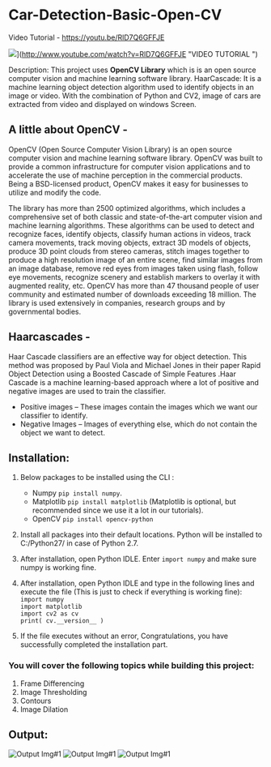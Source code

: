 # Car-Detection-Basic-Open-CV

Video Tutorial - https://youtu.be/RlD7Q6GFFJE

![](http://img.youtube.com/vi/RlD7Q6GFFJE/0.jpg)](http://www.youtube.com/watch?v=RlD7Q6GFFJE "VIDEO TUTORIAL ")

Description: This project uses __OpenCV Library__ which is is an open source computer vision and machine learning software library.
HaarCascade: It is a machine learning object detection algorithm used to identify objects in an image or video.
With the combination of Python and CV2, image of cars are extracted from video and displayed on windows Screen.

## A little about OpenCV -

OpenCV (Open Source Computer Vision Library) is an open source computer vision and machine learning software library. OpenCV was built to provide a common infrastructure for computer vision applications and to accelerate the use of machine perception in the commercial products. Being a BSD-licensed product, OpenCV makes it easy for businesses to utilize and modify the code.

The library has more than 2500 optimized algorithms, which includes a comprehensive set of both classic and state-of-the-art computer vision and machine learning algorithms. These algorithms can be used to detect and recognize faces, identify objects, classify human actions in videos, track camera movements, track moving objects, extract 3D models of objects, produce 3D point clouds from stereo cameras, stitch images together to produce a high resolution image of an entire scene, find similar images from an image database, remove red eyes from images taken using flash, follow eye movements, recognize scenery and establish markers to overlay it with augmented reality, etc. OpenCV has more than 47 thousand people of user community and estimated number of downloads exceeding 18 million. The library is used extensively in companies, research groups and by governmental bodies.

## Haarcascades -

Haar Cascade classifiers are an effective way for object detection. This method was proposed by Paul Viola and Michael Jones in their paper Rapid Object Detection using a Boosted Cascade of Simple Features .Haar Cascade is a machine learning-based approach where a lot of positive and negative images are used to train the classifier.

* Positive images – These images contain the images which we want our classifier to identify.
* Negative Images – Images of everything else, which do not contain the object we want to detect.

## Installation:
1. Below packages to be installed using the CLI :

    - Numpy `pip install numpy`.
    - Matplotlib `pip install matplotlib` (Matplotlib is optional, but recommended since we use it a lot in our tutorials).
    - OpenCV `pip install opencv-python`
    
2. Install all packages into their default locations. Python will be installed to C:/Python27/ in case of Python 2.7.
3. After installation, open Python IDLE. Enter `import numpy` and make sure numpy is working fine.
4. After installation, open Python IDLE and type in the following lines and execute the file (This is just to check if everything is working fine):<br>
  `import numpy`<br>
  `import matplotlib`<br>
  `import cv2 as cv`<br>
  `print( cv.__version__ )`
5. If the file executes without an error, Congratulations, you have successfully completed the installation part.

### You will cover the following topics while building this project:
1) Frame Differencing
2) Image Thresholding
3) Contours
4) Image Dilation

## Output:

![Output Img#1](https://github.com/SarthakRana/Car-Detection-Basic-Open-CV/blob/master/output1.png?raw=true)
![Output Img#1](https://github.com/SarthakRana/Car-Detection-Basic-Open-CV/blob/master/output2.png?raw=true)
![Output Img#1](https://github.com/SarthakRana/Car-Detection-Basic-Open-CV/blob/master/output3.png?raw=true)

